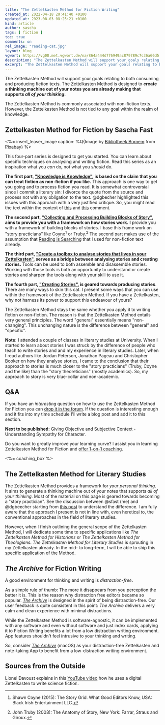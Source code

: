 ```yaml
---
title: "The Zettelkasten Method for Fiction Writing"
created_at: 2022-04-18 20:41:40 +0100
updated_at: 2023-08-03 08:25:21 +0100
kind: article
author: sascha
tags: [ fiction ]
toc: true
comments: on
rel_image: "reading-cat.jpg"
layout: blog
vgwort: https://vg08.met.vgwort.de/na/864a444d776949ac879789c7c36a66d5
description: "The Zettelkasten Method will support your goals relating to both consuming and producing fiction texts. It is designed to create a thinking machine out of your notes you are already making that supports all of your thinking."
excerpt: "The Zettelkasten Method will support your goals relating to both consuming and producing fiction texts. It is designed to create a thinking machine out of your notes you are already making that supports all of your thinking."
---
```


<!--R -->
The Zettelkasten Method will support your goals relating to both consuming and producing fiction texts. The Zettelkasten Method is designed to **create a thinking machine out of your notes you are already making that supports *all of your thinking*.**

<!--N Für alles zu gebrauchen -->
The Zettelkasten Method is commonly associated with non-fiction texts. However, the Zettelkasten Method is not tied to any goal within the realm of knowledge.

## Zettelkasten Method for Fiction by Sascha Fast

<%= insert_teaser_image caption: %Q{Image by <a href="https://pixabay.com/users/bibbornem-217673/">Bibliotheek Bornem</a> from <a href="https://pixabay.com/">Pixabay</a>} %>

<!--N How to read -->
This four-part series is designed to get you started. You can learn about specific techniques on analysing and writing fiction. Read this series as an inspiration what you *can* do, not what you *should* do.

**The first part, ["Knowledge is Knowledge"](https://zettelkasten.de/posts/zettelkasten-fiction-writing-part-1-knowledge/), is based on the claim that you can treat fiction as non-fiction if you like.** This approach is one way to get you going and to process fiction you read. It is somewhat controversial since I commit a literary sin: I divorce the quote from the source and process not with any obligation to the text. @dgbecher highlighted this issues with this approach with a very justified critique. So, you might read the text within the context of [this](https://forum.zettelkasten.de/discussion/comment/14011/#Comment_14011) and [this](https://forum.zettelkasten.de/discussion/comment/14635/#Comment_14635) comment.

**The second part, ["Collecting and Processing Building Blocks of Story"](https://zettelkasten.de/posts/zettelkasten-fiction-writing-part-2-elements-of-story/), aims to provide you with a framework on how stories work.** I provide you with a framework of building blocks of stories. I base this frame work on "story practicians" like Coyne[^coyne] or Truby.[^truby2008] The second part makes use of the assumption that [Reading is Searching](https://zettelkasten.de/posts/reading-is-searching/) that I used for non-fiction text already.

[^coyne]: Shawn Coyne (2015): The Story Grid. What Good Editors Know, USA: Black Irish Entertainment LLC.
[^truby2008]: John Truby (2008): The Anatomy of Story, New York: Farrar, Straus and Giroux.

**The third part, ["Create a toolbox to analyse stories that lives in your Zettelkasten"](https://zettelkasten.de/posts/zettelkasten-fiction-writing-part-3-tools-analysing-story/), serves as a bridge between analysing stories and creating stories.** Tools can be used to both assemble and disassemble stories. Working with those tools is both an opportunity to understand or create stories and sharpen the tools along with your skill to use it.

**The fourth part, ["Creating Stories"](https://zettelkasten.de/posts/zettelkasten-fiction-writing-part-4-create-story/), is geared towards producing stories.** There are many ways to skin this cat. I present some ways that you can use within the framework of the Zettelkasten Method. If you have a Zettelkasten, why not harness its power to support this endeavour of yours?

The Zettelkasten Method stays the same whether you apply it to writing fiction or non-fiction. The reason is that the Zettelkasten Method entails very general principles. The word "general" essentially means "non-changing". This unchanging nature is the difference between "general" and "specific".

**Note:** I attended a couple of classes in literary studies at University. When I started to learn about stories I was struck by the difference of people who teach to write stories and and my experience in literary studies. Later, when I read authors like Jordan Peterson, Jonathan Pageau and Christopher Booker on how they analyse stories, I came to the conclusion that their approach to stories is much closer to the "story practicians" (Truby, Coyne and the like) than the "story theoreticians" (mostly academics). So, my approach to story is very blue-collar and non-academic.

## Q&A

If you have an *interesting* question on how to use the Zettelkasten Method for Fiction you can [drop it in the forum](https://forum.zettelkasten.de/discussion/2064/). If the question is interesting enough and it fits into my time schedule I'll write a blog post and add it to this section.

**Next to be published:** Giving Objective and Subjective Context - Understanding Sympathy for Character.

Do you want to greatly improve your learning curve? I assist you in learning Zettelkasten Method for Fiction and [offer 1-on-1 coaching](https://zettelkasten.de/coaching/).

<%= coaching_box %>


## The Zettelkasten Method for Literary Studies

The Zettelkasten Method provides a framework for *your personal thinking*. It aims to generate a thinking machine out of your notes that supports *all of your thinking*. Most of the material on this page is geared towards becoming a "story practician". See the discussion between @sfast (me) and @dgbeecher starting from [this post](https://forum.zettelkasten.de/discussion/comment/14011/#Comment_14011) to understand the difference. I am fully aware that the approach I present is not in line with, even heretical to, the conventional approaches in the field of literary studies.

However, when I finish outlining the general scope of the Zettelkasten Method, I will dedicate some time to specific applications like *The Zettelkasten Method for Historians* or *The Zettelkasten Method for Theologians*. *The Zettelkasten Method for Literary Studies* is sprouting in my Zettelkasten already. In the mid- to long-term, I will be able to ship this specific application of the Method.

## _The Archive_ for Fiction Writing

A good environment for thinking and writing is *distraction-free*.

As a simple rule of thumb: The more it disappears from you perception the better it is. This is the reason why distraction free editors became so popular. [*The Archive*][thearchive] is designed in the spirit of being distraction-free. Our user feedback is quite consistent in this point: *The Archive* delivers a very calm and clean experience with minimal distractions.

While the Zettelkasten Method is software-agnostic, it can be implemented with any software and even without software and just index cards, applying it to Fiction Writing benefits a lot from a low distraction writing environment. App features shouldn't feel intrusive to your thinking and writing.

So, consider [*The Archive*][thearchive] (macOS) as your distraction-free Zettelkasten and note-taking App to benefit from a low-distraction writing environment.

[thearchive]: https://zettelkasten.de/the-archive/

## Sources from the Outside

Lionel Davoust explains in this [YouTube video](https://www.youtube.com/watch?v=RgwnpEBFNUg) how he uses a digital Zettelkasten to write science fiction.
